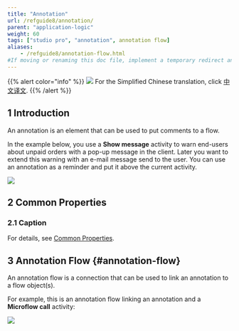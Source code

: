 ```yaml
---
title: "Annotation"
url: /refguide8/annotation/
parent: "application-logic"
weight: 60
tags: ["studio pro", "annotation", annotation flow]
aliases:
    - /refguide8/annotation-flow.html
#If moving or renaming this doc file, implement a temporary redirect and let the respective team know they should update the URL in the product. See Mapping to Products for more details.
---
```


{{% alert color="info" %}}
<img src="/attachments/china.png" style="display: inline-block; margin: 0" /> For the Simplified Chinese translation, click [中文译文](https://cdn.mendix.tencent-cloud.com/documentation/refguide8/annotation.pdf).
{{% /alert %}}

## 1 Introduction

An annotation is an element that can be used to put comments to a flow.

In the example below, you use a **Show message** activity to warn end-users about unpaid orders with a pop-up message in the client. Later you want to extend this warning with an e-mail message send to the user. You can use an annotation as a reminder and put it above the current activity.

![](/attachments/refguide8/modeling/application-logic/annotation/anotation.png)

## 2 Common Properties

### 2.1 Caption

For details, see [Common Properties](/refguide8/microflow-element-common-properties/).

## 3 Annotation Flow {#annotation-flow}

An annotation flow is a connection that can be used to link an annotation to a flow object(s).

For example, this is an annotation flow linking an annotation and a **Microflow call** activity:

![](/attachments/refguide8/modeling/application-logic/annotation/anotation-flow.png)